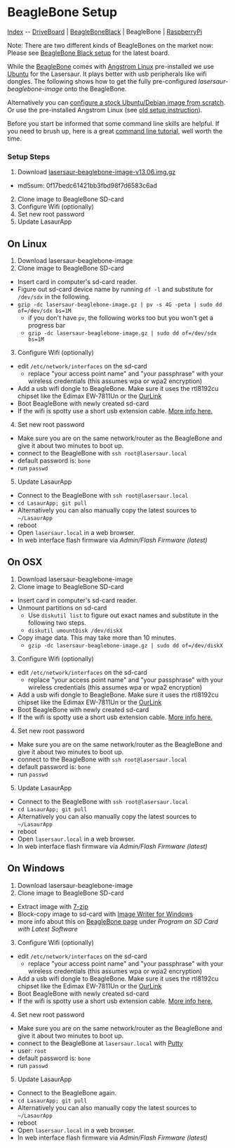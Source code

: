 BeagleBone Setup
================

[Index](index.md) -- [DriveBoard](driveboard.md) | [BeagleBoneBlack](bbb_setup.md) | BeagleBone | [RaspberryPi](raspberrypi_setup.md)

Note: There are two different kinds of BeagleBones on the market now: Please see [BeagleBone Black setup](bbb_setup.md) for the latest board.

While the [BeagleBone](http://beagleboard.org/bone) comes with [Angstrom Linux](http://www.angstrom-distribution.org/) pre-installed we use [Ubuntu](http://elinux.org/BeagleBoardUbuntu) for the Lasersaur. It plays better with usb peripherals like wifi dongles.  The following shows how to get the fully pre-configured *lasersaur-beaglebone-image* onto the BeagleBone. 

Alternatively you can [configure a stock Ubuntu/Debian image from scratch](beaglbone_ubuntu.md). Or use the pre-installed Angstrom Linux (see [old setup instruction](beaglebone_angstrom.md)).

Before you start be informed that some command line skills are helpful. If you need to brush up, here is a great [command line tutorial](http://www.linuxcommand.org), well worth the time.

### Setup Steps
1. Download [lasersaur-beaglebone-image-v13.06.img.gz](http://file.lasersaur.com/driveboard/lasersaur-beaglebone-image-v13.06.img.gz)
  - md5sum: 0f17bedc61421bb3fbd98f7d6583c6ad
2. Clone image to BeagleBone SD-card
3. Configure Wifi (optionally)
4. Set new root password
5. Update LasaurApp


On Linux
---------
1. Download lasersaur-beaglebone-image
2. Clone image to BeagleBone SD-card
  - Insert card in computer's sd-card reader.
  - Figure out sd-card device name by running `df -l` and substitute for `/dev/sdx` in the following.
  - `gzip -dc lasersaur-beaglebone-image.gz | pv -s 4G -peta | sudo dd of=/dev/sdx bs=1M`
      - if you don't have `pv`, the following works too but you won't get a progress bar
      - `gzip -dc lasersaur-beaglebone-image.gz | sudo dd of=/dev/sdx bs=1M`
3. Configure Wifi (optionally)
  - edit `/etc/network/interfaces` on the sd-card
    - replace "your access point name" and "your passphrase" with your wireless credentials (this assumes wpa or wpa2 encryption)
  - Add a usb wifi dongle to BeagleBone. Make sure it uses the rtl8192cu chipset like the Edimax EW-7811Un or the [OurLink](http://www.adafruit.com/products/814)
  - Boot BeagleBone with newly created sd-card
  - If the wifi is spotty use a short usb extension cable. [More info here.](https://groups.google.com/forum/?fromgroups=#!topic/beaglebone/UPERscSdoEk)
4. Set new root password
  - Make sure you are on the same network/router as the BeagleBone and give it about two minutes to boot up.
  - connect to the BeagleBone with `ssh root@lasersaur.local`
  - default password is: `bone`
  - run `passwd`
5. Update LasaurApp
  - Connect to the BeagleBone with `ssh root@lasersaur.local`
  - `cd LasaurApp; git pull`
  - Alternatively you can also manually copy the latest sources to `~/LasaurApp`
  - reboot
  - Open `lasersaur.local` in a web browser.
  - In web interface flash firmware via *Admin/Flash Firmware (latest)*


On OSX
-------
1. Download lasersaur-beaglebone-image
2. Clone image to BeagleBone SD-card
  - Insert card in computer's sd-card reader.
  - Unmount partitions on sd-card
    - Use `diskutil list` to figure out exact names and substitute in the following two steps.
    - `diskutil umountDisk /dev/diskX`
  - Copy image data. This may take more than 10 minutes.
    - `gzip -dc lasersaur-beaglebone-image.gz | sudo dd of=/dev/diskX`
3. Configure Wifi (optionally)
  - edit `/etc/network/interfaces` on the sd-card
    - replace "your access point name" and "your passphrase" with your wireless credentials (this assumes wpa or wpa2 encryption)
  - Add a usb wifi dongle to BeagleBone. Make sure it uses the rtl8192cu chipset like the Edimax EW-7811Un or the [OurLink](http://www.adafruit.com/products/814)
  - Boot BeagleBone with newly created sd-card
  - If the wifi is spotty use a short usb extension cable. [More info here.](https://groups.google.com/forum/?fromgroups=#!topic/beaglebone/UPERscSdoEk)
4. Set new root password
  - Make sure you are on the same network/router as the BeagleBone and give it about two minutes to boot up.
  - connect to the BeagleBone with `ssh root@lasersaur.local`
  - default password is: `bone`
  - run `passwd`
5. Update LasaurApp
  - Connect to the BeagleBone with `ssh root@lasersaur.local`
  - `cd LasaurApp; git pull`
  - Alternatively you can also manually copy the latest sources to `~/LasaurApp`
  - reboot
  - Open `lasersaur.local` in a web browser.
  - In web interface flash firmware via *Admin/Flash Firmware (latest)*


On Windows
-----------
1. Download lasersaur-beaglebone-image
2. Clone image to BeagleBone SD-card
  - Extract image with [7-zip](http://www.7-zip.org/download.html)
  - Block-copy image to sd-card with [Image Writer for Windows](http://sourceforge.net/projects/win32diskimager/?source=dlp)
  - more info about this on [BeagleBone page](http://beagleboard.org/static/beaglebone/latest/README.htm) under *Program an SD Card with Latest Software*
3. Configure Wifi (optionally)
  - edit `/etc/network/interfaces` on the sd-card
    - replace "your access point name" and "your passphrase" with your wireless credentials (this assumes wpa or wpa2 encryption)
  - Add a usb wifi dongle to BeagleBone. Make sure it uses the rtl8192cu chipset like the Edimax EW-7811Un or the [OurLink](http://www.adafruit.com/products/814)
  - Boot BeagleBone with newly created sd-card
  - If the wifi is spotty use a short usb extension cable. [More info here.](https://groups.google.com/forum/?fromgroups=#!topic/beaglebone/UPERscSdoEk)
4. Set new root password
  - Make sure you are on the same network/router as the BeagleBone and give it about two minutes to boot up.
  - connect to the BeagleBone at `lasersaur.local` with [Putty](https://en.wikipedia.org/wiki/PuTTY)
  - user: `root`
  - default password is: `bone`
  - run `passwd`
5. Update LasaurApp
  - Connect to the BeagleBone again.
  - `cd LasaurApp; git pull`
  - Alternatively you can also manually copy the latest sources to `~/LasaurApp`
  - reboot
  - Open `lasersaur.local` in a web browser.
  - In web interface flash firmware via *Admin/Flash Firmware (latest)*
